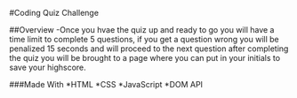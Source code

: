 #Coding Quiz Challenge

##Overview
-Once you hvae the quiz up and ready to go you will have a time limit to complete 5 questions, if you get a question wrong you will be penalized 15 seconds and will proceed to the next question after completing the quiz you will be brought to a page where you can put in your initials to save your highscore.

###Made With
*HTML
*CSS
*JavaScript
*DOM API
